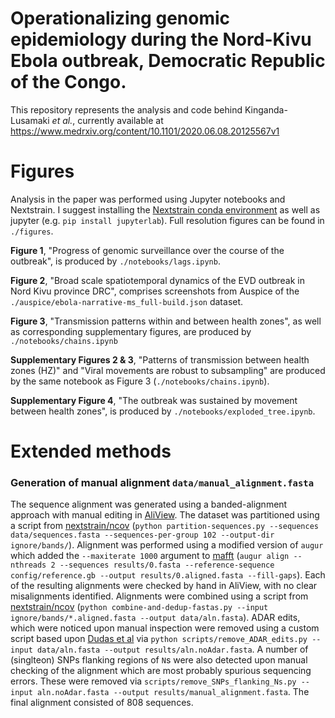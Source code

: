 # Operationalizing genomic epidemiology during the Nord-Kivu Ebola outbreak, Democratic Republic of the Congo.

This repository represents the analysis and code behind Kinganda-Lusamaki _et al._, currently available at https://www.medrxiv.org/content/10.1101/2020.06.08.20125567v1


# Figures

Analysis in the paper was performed using Jupyter notebooks and Nextstrain.
I suggest installing the [Nextstrain conda environment](https://nextstrain.org/docs/getting-started/local-installation#install-augur--auspice-with-conda-recommended) as well as jupyter (e.g. `pip install jupyterlab`).
Full resolution figures can be found in `./figures`.

**Figure 1**, "Progress of genomic surveillance over the course of the outbreak", is produced by `./notebooks/lags.ipynb`.

**Figure 2**, "Broad scale spatiotemporal dynamics of the EVD outbreak in Nord Kivu province DRC", comprises screenshots from Auspice of the `./auspice/ebola-narrative-ms_full-build.json` dataset.

**Figure 3**, "Transmission patterns within and between health zones", as well as corresponding supplementary figures, are produced by `./notebooks/chains.ipynb`



**Supplementary Figures 2 & 3**, "Patterns of transmission between health zones (HZ)" and "Viral movements are robust to subsampling" are produced by the same notebook as Figure 3 (`./notebooks/chains.ipynb`).

**Supplementary Figure 4**, "The outbreak was sustained by movement between health zones", is produced by `./notebooks/exploded_tree.ipynb`.


# Extended methods

### Generation of manual alignment `data/manual_alignment.fasta`

The sequence alignment was generated using a banded-alignment approach with manual editing in [AliView](http://ormbunkar.se/aliview/). The dataset was partitioned using a script from [nextstrain/ncov](https://github.com/nextstrain/ncov/blob/master/scripts/partition-sequences.py) (`python partition-sequences.py --sequences data/sequences.fasta --sequences-per-group 102 --output-dir ignore/bands/`). Alignment was performed using a modified version of `augur` which added the `--maxiterate 1000` argument to [mafft](https://mafft.cbrc.jp/alignment/software/) (`augur align --nthreads 2 --sequences results/0.fasta --reference-sequence config/reference.gb --output results/0.aligned.fasta --fill-gaps`).
Each of the resulting alignments were checked by hand in AliView, with no clear misalignments identified.
Alignments were combined using a script from [nextstrain/ncov](https://github.com/nextstrain/ncov/blob/master/scripts/partition-sequences.py) (`python combine-and-dedup-fastas.py --input ignore/bands/*.aligned.fasta --output data/aln.fasta`).
ADAR edits, which were noticed upon manual inspection were removed using a custom script based upon [Dudas et al](https://www.nature.com/articles/nature22040) via `python scripts/remove_ADAR_edits.py --input data/aln.fasta --output results/aln.noAdar.fasta`.
A number of (singlteon) SNPs flanking regions of `N`s were also detected upon manual checking of the alignment which are most probably spurious sequencing errors.
These were removed via `scripts/remove_SNPs_flanking_Ns.py --input aln.noAdar.fasta --output results/manual_alignment.fasta`.
The final alignment consisted of 808 sequences.

